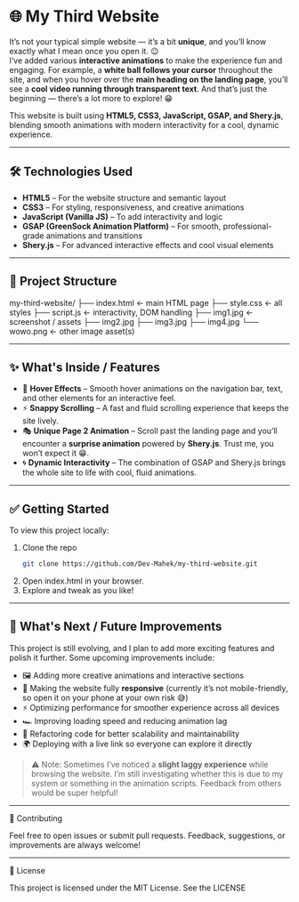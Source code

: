 # 🌐 My Third Website

It’s not your typical simple website — it’s a bit **unique**, and you’ll know exactly what I mean once you open it. 😉  
I’ve added various **interactive animations** to make the experience fun and engaging. For example, a **white ball follows your cursor** throughout the site, and when you hover over the **main heading on the landing page**, you’ll see a **cool video running through transparent text**. And that’s just the beginning — there’s a lot more to explore! 😁  

This website is built using **HTML5, CSS3, JavaScript, GSAP, and Shery.js**, blending smooth animations with modern interactivity for a cool, dynamic experience.

---

## 🛠️ Technologies Used

- **HTML5** – For the website structure and semantic layout  
- **CSS3** – For styling, responsiveness, and creative animations  
- **JavaScript (Vanilla JS)** – To add interactivity and logic  
- **GSAP (GreenSock Animation Platform)** – For smooth, professional-grade animations and transitions  
- **Shery.js** – For advanced interactive effects and cool visual elements

---

## 📂 Project Structure

my-third-website/
├── index.html ← main HTML page
├── style.css ← all styles
├── script.js ← interactivity, DOM handling
├── img1.jpg ← screenshot / assets
├── img2.jpg
├── img3.jpg
├── img4.jpg
└── wowo.png ← other image asset(s)


---

## ✨ What's Inside / Features

- 🎨 **Hover Effects** – Smooth hover animations on the navigation bar, text, and other elements for an interactive feel.  
- ⚡ **Snappy Scrolling** – A fast and fluid scrolling experience that keeps the site lively.  
- 🎭 **Unique Page 2 Animation** – Scroll past the landing page and you’ll encounter a **surprise animation** powered by **Shery.js**. Trust me, you won’t expect it 😁.  
- 🌀 **Dynamic Interactivity** – The combination of GSAP and Shery.js brings the whole site to life with cool, fluid animations.

---

## ✅ Getting Started

To view this project locally:

1. Clone the repo  
   ```bash
   git clone https://github.com/Dev-Mahek/my-third-website.git
2. Open index.html in your browser.
3. Explore and tweak as you like!

---

## 🚀 What's Next / Future Improvements

This project is still evolving, and I plan to add more exciting features and polish it further. Some upcoming improvements include:

- 🖼️ Adding more creative animations and interactive sections  
- 📱 Making the website fully **responsive** (currently it’s not mobile-friendly, so open it on your phone at your own risk 😅)  
- ⚡ Optimizing performance for smoother experience across all devices  
- 🏎️ Improving loading speed and reducing animation lag  
- 🔧 Refactoring code for better scalability and maintainability  
- 🌍 Deploying with a live link so everyone can explore it directly  

> ⚠️ Note: Sometimes I’ve noticed a **slight laggy experience** while browsing the website. I’m still investigating whether this is due to my system or something in the animation scripts. Feedback from others would be super helpful!

---

🤝 Contributing

Feel free to open issues or submit pull requests. Feedback, suggestions, or improvements are always welcome!

---

📄 License

This project is licensed under the MIT License. See the LICENSE
